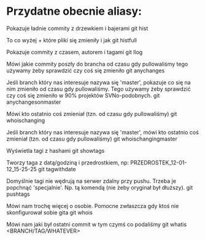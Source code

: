 # Przydatne obecnie aliasy:

Pokazuje ładnie commity z drzewkiem i bajerami
        git hist

To co wyżej + które pliki się zmieniły i jak
        git histfull

Pokazuje commity z czasem, autorem i tagami
        git llog

Mówi jakie commity poszły do brancha od czasu gdy pullowaliśmy tego używamy żeby sprawdzić czy coś się zmieniło
        git anychanges <NAZWABRANCHA>

Jeśli branch który nas interesuje nazywa się 'master', pokazuje co się na nim zmieniło od czasu gdy pullowaliśmy. Tego używamy żeby sprawdzić czy coś się zmieniło w 90% projektów SVNo-podobnych.
        git anychangesonmaster

Mówi kto ostatnio coś zmieniał (tzn. od czasu gdy pullowaliśmy)
        git whoischanging <NAZWABRANCHA>

Jeśli branch który nas interesuje nazywa się 'master', mówi kto ostatnio coś zmieniał (tzn. od czasu gdy pullowaliśmy)
        git whoischangingmaster

Wyświetla tagi z hashami
        git showtags

Tworzy taga z datą/godziną i przedrostkiem, np: PRZEDROSTEK_12-01-12_15-25-25
        git tagwithdate <PRZEDROSTEK>

Domyślnie tagi nie wędrują na serwer zdalny przy pushu. Trzeba je popchnąć 'specjalnie'. Np. tą komendą (nie żeby oryginał był dłuższy).
        git pushtags


Mówi nam trochę więcej o osobie. Pomocne zwłaszcza gdy ktoś nie skonfigurował sobie gita
        git whois <email lub nazwa>

Mówi nam jaki był ostatni commit w tym czymś co podaliśmy
        git whatis <BRANCH/TAG/WHATEVER>



